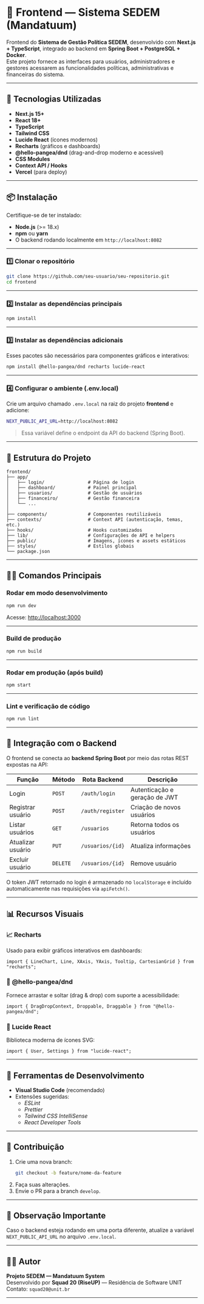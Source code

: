# 🧭 Frontend — Sistema SEDEM (Mandatuum)

Frontend do **Sistema de Gestão Política SEDEM**, desenvolvido com **Next.js + TypeScript**, integrado ao backend em **Spring Boot + PostgreSQL + Docker**.  
Este projeto fornece as interfaces para usuários, administradores e gestores acessarem as funcionalidades políticas, administrativas e financeiras do sistema.

---

## 🚀 Tecnologias Utilizadas

- **Next.js 15+**
- **React 18+**
- **TypeScript**
- **Tailwind CSS**
- **Lucide React** (ícones modernos)
- **Recharts** (gráficos e dashboards)
- **@hello-pangea/dnd** (drag-and-drop moderno e acessível)
- **CSS Modules**
- **Context API / Hooks**
- **Vercel** (para deploy)

---

## 📦 Instalação

Certifique-se de ter instalado:

- **Node.js** (>= 18.x)
- **npm** ou **yarn**
- O backend rodando localmente em `http://localhost:8082`

---

### 1️⃣ Clonar o repositório

```bash
git clone https://github.com/seu-usuario/seu-repositorio.git
cd frontend
```

---

### 2️⃣ Instalar as dependências principais

```bash
npm install
```

---

### 3️⃣ Instalar as dependências adicionais

Esses pacotes são necessários para componentes gráficos e interativos:

```bash
npm install @hello-pangea/dnd recharts lucide-react
```

---

### 4️⃣ Configurar o ambiente (.env.local)

Crie um arquivo chamado `.env.local` na raiz do projeto **frontend** e adicione:

```bash
NEXT_PUBLIC_API_URL=http://localhost:8082
```

> Essa variável define o endpoint da API do backend (Spring Boot).

---

## 🧱 Estrutura do Projeto

```
frontend/
├── app/
│   ├── login/                # Página de login
│   ├── dashboard/            # Painel principal
│   ├── usuarios/             # Gestão de usuários
│   ├── financeiro/           # Gestão financeira
│   └── ...
│
├── components/               # Componentes reutilizáveis
├── contexts/                 # Context API (autenticação, temas, etc.)
├── hooks/                    # Hooks customizados
├── lib/                      # Configurações de API e helpers
├── public/                   # Imagens, ícones e assets estáticos
├── styles/                   # Estilos globais
└── package.json
```

---

## 🧑‍💻 Comandos Principais

### Rodar em modo desenvolvimento
```bash
npm run dev
```

Acesse: [http://localhost:3000](http://localhost:3000)

---

### Build de produção
```bash
npm run build
```

---

### Rodar em produção (após build)
```bash
npm start
```

---

### Lint e verificação de código
```bash
npm run lint
```

---

## 🔐 Integração com o Backend

O frontend se conecta ao **backend Spring Boot** por meio das rotas REST expostas na API:

| Função | Método | Rota Backend | Descrição |
|--------|---------|---------------|------------|
| Login | `POST` | `/auth/login` | Autenticação e geração de JWT |
| Registrar usuário | `POST` | `/auth/register` | Criação de novos usuários |
| Listar usuários | `GET` | `/usuarios` | Retorna todos os usuários |
| Atualizar usuário | `PUT` | `/usuarios/{id}` | Atualiza informações |
| Excluir usuário | `DELETE` | `/usuarios/{id}` | Remove usuário |

O token JWT retornado no login é armazenado no `localStorage` e incluído automaticamente nas requisições via `apiFetch()`.

---

## 📊 Recursos Visuais

### 📈 **Recharts**
Usado para exibir gráficos interativos em dashboards:
```tsx
import { LineChart, Line, XAxis, YAxis, Tooltip, CartesianGrid } from "recharts";
```

### 🎯 **@hello-pangea/dnd**
Fornece arrastar e soltar (drag & drop) com suporte a acessibilidade:
```tsx
import { DragDropContext, Droppable, Draggable } from "@hello-pangea/dnd";
```

### 💎 **Lucide React**
Biblioteca moderna de ícones SVG:
```tsx
import { User, Settings } from "lucide-react";
```

---

## 🧰 Ferramentas de Desenvolvimento

- **Visual Studio Code** (recomendado)
- Extensões sugeridas:
  - *ESLint*
  - *Prettier*
  - *Tailwind CSS IntelliSense*
  - *React Developer Tools*

---

## 🧩 Contribuição

1. Crie uma nova branch:
   ```bash
   git checkout -b feature/nome-da-feature
   ```
2. Faça suas alterações.
3. Envie o PR para a branch `develop`.

---

## 🧠 Observação Importante

Caso o backend esteja rodando em uma porta diferente, atualize a variável `NEXT_PUBLIC_API_URL` no arquivo `.env.local`.

---

## 👨‍💻 Autor

**Projeto SEDEM — Mandatuum System**  
Desenvolvido por **Squad 20 (RiseUP)** — Residência de Software UNIT  
Contato: `squad20@unit.br`

---
